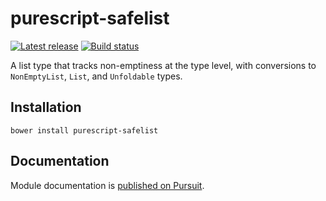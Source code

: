 # purescript-safelist

[![Latest release](http://img.shields.io/github/release/purescript/purescript-safelist.svg)](https://github.com/purescript/purescript-safelist/releases)
[![Build status](https://travis-ci.org/purescript/purescript-safelist.svg?branch=master)](https://travis-ci.org/purescript/purescript-safelist)

A list type that tracks non-emptiness at the type level, with conversions to `NonEmptyList`, `List`, and `Unfoldable` types.

## Installation

```
bower install purescript-safelist
```

## Documentation

Module documentation is [published on Pursuit](http://pursuit.purescript.org/packages/purescript-safelist).
